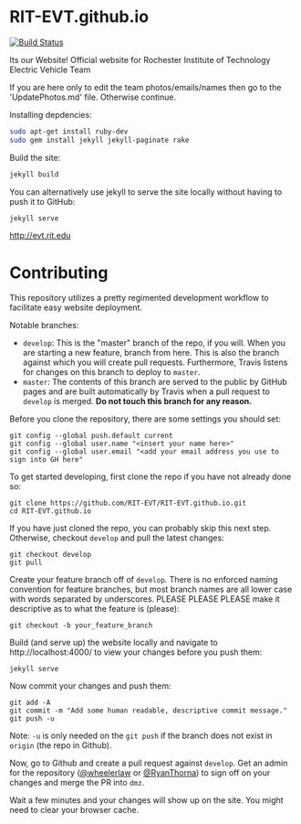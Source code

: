 # RIT-EVT.github.io
[![Build Status](https://travis-ci.org/RIT-EVT/RIT-EVT.github.io.svg?branch=develop)](https://travis-ci.org/RIT-EVT/RIT-EVT.github.io)

Its our Website!
Official website for Rochester Institute of Technology Electric Vehicle Team

If you are here only to edit the team photos/emails/names then go to the 'UpdatePhotos.md' file. Otherwise continue.

Installing depdencies:
```sh
sudo apt-get install ruby-dev
sudo gem install jekyll jekyll-paginate rake
```

Build the site:
```sh
jekyll build
```

You can alternatively use jekyll to serve the site locally without having to push it to GitHub:
```sh
jekyll serve
```

http://evt.rit.edu

# Contributing
This repository utilizes a pretty regimented development workflow to facilitate easy website deployment. 

Notable branches:
 - `develop`: This is the "master" branch of the repo, if you will. When you are starting a new feature, branch from here. This is also the branch against which you will create pull requests. Furthermore, Travis listens for changes on this branch to deploy to `master`.
 - `master`: The contents of this branch are served to the public by GitHub pages and are built automatically by Travis when a pull request to `develop` is merged. **Do not touch this branch for any reason.** 


Before you clone the repository, there are some settings you should set:
```
git config --global push.default current
git config --global user.name "<insert your name here>"
git config --global user.email "<add your email address you use to sign into GH here"
```

To get started developing, first clone the repo if you have not already done so:
```
git clone https://github.com/RIT-EVT/RIT-EVT.github.io.git
cd RIT-EVT.github.io
```

If you have just cloned the repo, you can probably skip this next step. Otherwise, checkout `develop` and pull the latest changes:
```
git checkout develop
git pull
```

Create your feature branch off of `develop`. There is no enforced naming convention for feature branches, but most branch names are all lower case with words separated by underscores. PLEASE PLEASE PLEASE make it descriptive as to what the feature is (please):
```
git checkout -b your_feature_branch
```

Build (and serve up) the website locally and navigate to http://localhost:4000/ to view your changes before you push them:
```
jekyll serve
```

Now commit your changes and push them:
```
git add -A
git commit -m "Add some human readable, descriptive commit message."
git push -u 
```
Note: `-u` is only needed on the `git push` if the branch does not exist in `origin` (the repo in Github). 

Now, go to Github and create a pull request against `develop`. Get an admin for the repository ([@wheelerlaw](https://github.com/wheelerlaw) or [@RyanThorna](https://github.com/RyanThorna)) to sign off on your changes and merge the PR into `dmz`. 

Wait a few minutes and your changes will show up on the site. You might need to clear your browser cache. 
